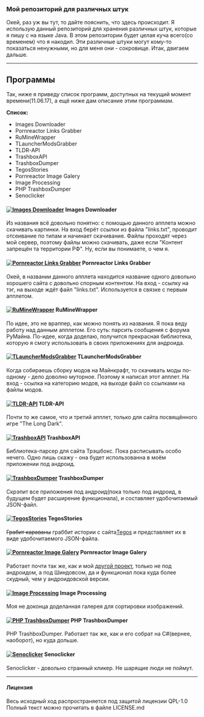### Мой репозиторий для различных штук

Окей, раз уж вы тут, то дайте пояснить, что здесь происходит.
Я использую данный репозиторий для хранения различных штук, которые я пишу с на языке Java.
В этом репозитории будет целая куча всего(со временем) что я накодил. 
Эти различные штуки могут кому-то показаться ненужными, но для меня они - сокровище.
Итак, двигаем дальше.

----------

Программы
-------------

Так, ниже я приведу список программ, доступных на текущий момент времени(11.06.17), а ещё ниже дам описание этим программам.

**Список:**

 - Images Downloader
 - Pornreactor Links Grabber
 - RuMineWrapper
 - TLauncherModsGrabber
 - TLDR-API
 - TrashboxAPI
 - TrashboxDumper
 - TegosStories
 - Pornreactor Image Galery
 - Image Processing
 - PHP TrashboxDumper
 - Senoclicker

 #### [![Images Downloader](https://img.shields.io/badge/Language-Java-orange.svg?style=flat-square)]() **Images Downloader**

Из названия всё довольно понятно: с помощью данного апплета можно скачивать картинки. На вход берёт ссылки из файла "links.txt", проводит отсеивание по типам и начинает скачивание. Файлы проходят через мой сервер, поэтому файлы можно скачивать, даже если "Контент запрещён та территории РФ". Ну, если вы понимаете, о чем я.

#### [![Pornreactor Links Grabber](https://img.shields.io/badge/Language-Java-orange.svg?style=flat-square)]() **Pornreactor Links Grabber**

Окей, в названии данного апплета находится название одного довольно хорошего сайта с довольно спорным контентом. На вход - ссылку на тэг, на выходе ждёт файл "links.txt". Используется в связке с первым апплетом.

#### [![RuMineWrapper](https://img.shields.io/badge/Language-Java-orange.svg?style=flat-square)]() **RuMineWrapper**

По идее, это не враппер, как можно понять из названия. Я пока веду работу над данным апплетом. Его суть: парсить сообщения с форума РуМайна. По-идее, когда доделаю, получится прекрасная библиотека, которую я смогу использовать в своих приложениях для андроида.

#### [![TLauncherModsGrabber](https://img.shields.io/badge/Language-Java-orange.svg?style=flat-square)]() **TLauncherModsGrabber**

Когда собираешь сборку модов на Майнкрафт, то скачивать моды по-одному - дело доволно муторное. Поэтому я написал этот апплет. На вход - ссылка на категорию модов, на выходе файл со ссылками на файлы модов.

#### [![TLDR-API](https://img.shields.io/badge/Language-Java-orange.svg?style=flat-square)]() **TLDR-API**

Почти то же самое, что и третий апплет, только для сайта посвящённого игре "The Long Dark". 

#### [![TrashboxAPI](https://img.shields.io/badge/Language-Java-orange.svg?style=flat-square)]() **TrashboxAPI**

Библиотека-парсер для сайта Трэшбокс. Пока расписывать особо нечего. Одно лишь скажу - она будет использованна в моём приложении под андроид. 

#### [![TrashboxDumper](https://img.shields.io/badge/Language-CSharp-brightgreen.svg?style=flat-square)]() **TrashboxDumper**

Скрэпит все приложения под андроид(пока только под андроид, в будущем будет расширение функционала), и составляет удобочитаемый JSON-файл.

#### [![TegosStories](https://img.shields.io/badge/Language-CSharp-brightgreen.svg?style=flat-square)]() **TegosStories**

~~Грабит караваны~~ граббит истории с сайта[Tegos](http://tegos.ru) и представляет их в виде удобочитаемого JSON-файла.

#### [![Pornreactor Image Galery](https://img.shields.io/badge/Language-CSharp-brightgreen.svg?style=flat-square)]() **Pornreactor Image Galery**

Работает почти так же, как и мой [другой проект](https://github.com/NuarkNoir/ReaktorM), только не под андроидом, а под Шиндовсом, да и функционал пока куда более скудный, чем у андроидовской версии.

#### [![Image Processing](https://img.shields.io/badge/Language-CSharp-brightgreen.svg?style=flat-square)]() **Image Processing**

Моя не доконца доделанная галерея для сортировки изображений.

#### [![PHP TrashboxDumper](https://img.shields.io/badge/Language-PHP-blue.svg?style=flat-square)]() **PHP TrashboxDumper**

PHP TrashboxDumper. Работает так же, как и его собрат на C#(вернее, наоборот), но куда дольше.

#### [![Senoclicker](https://img.shields.io/badge/Language-HTML+JavaScript-red.svg?style=flat-square)]() **Senoclicker**

Senoclicker - довольно странный кликер. Не шарящие люди не поймут.

----------

#### **Лицензия**

Весь исходный ход распространяется под защитой лицензии QPL-1.0
Полный текст можно прочитать в файле LICENSE.md

